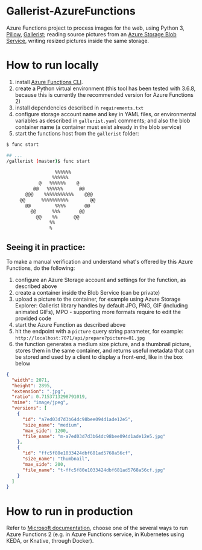 # Gallerist-AzureFunctions
Azure Functions project to process images for the web, using Python 3, [Pillow](https://pillow.readthedocs.io), [Gallerist](https://github.com/RobertoPrevato/Gallerist); reading source pictures from an [Azure Storage Blob Service](https://github.com/RobertoPrevato/Gallerist-AzureStorage), writing resized pictures inside the same storage.

# How to run locally
1. install [Azure Functions CLI](https://github.com/Azure/azure-functions-core-tools).
1. create a Python virtual environment (this tool has been tested with 3.6.8, because this is currently the recommended version for Azure Functions 2)
1. install dependencies described in `requirements.txt`
1. configure storage account name and key in YAML files, or environmental variables as described in `gallerist.yaml` comments; and also the blob container name (a container must exist already in the blob service)
1. start the functions host from the `gallerist` folder:

```bash
$ func start

## ...
/gallerist (master)$ func start

                  %%%%%%
                 %%%%%%
            @   %%%%%%    @
          @@   %%%%%%      @@
       @@@    %%%%%%%%%%%    @@@
     @@      %%%%%%%%%%        @@
       @@         %%%%       @@
         @@      %%%       @@
           @@    %%      @@
                %%
                %
```

## Seeing it in practice:
To make a manual verification and understand what's offered by this Azure Functions, do the following:

1. configure an Azure Storage account and settings for the function, as described above
1. create a container inside the Blob Service (can be private)
1. upload a picture to the container, for example using Azure Storage Explorer: Gallerist library handles by default JPG, PNG, GIF (including animated GIFs), MPO - supporting more formats require to edit the provided code
1. start the Azure Function as described above
1. hit the endpoint with a `picture` query string parameter, for example: `http://localhost:7071/api/prepare?picture=01.jpg`
1. the function generates a medium size picture, and a thumbnail picture, stores them in the same container, and returns useful metadata that can be stored and used by a client to display a front-end, like in the box below

```json
{
  "width": 2071,
  "height": 2895,
  "extension": ".jpg",
  "ratio": 0.7153713298791019,
  "mime": "image/jpeg",
  "versions": [
    {
      "id": "a7ed03d7d3b64dc98bee094d1ade12e5",
      "size_name": "medium",
      "max_side": 1200,
      "file_name": "m-a7ed03d7d3b64dc98bee094d1ade12e5.jpg"
    },
    {
      "id": "ffc5f80e1033424dbf681ad5768a56cf",
      "size_name": "thumbnail",
      "max_side": 200,
      "file_name": "t-ffc5f80e1033424dbf681ad5768a56cf.jpg"
    }
  ]
}
```

# How to run in production
Refer to [Microsoft documentation](https://docs.microsoft.com/en-us/azure/azure-functions/), choose one of the several ways to run Azure Functions 2 (e.g. in Azure Functions service, in Kubernetes using KEDA, or Knative, through Docker).
